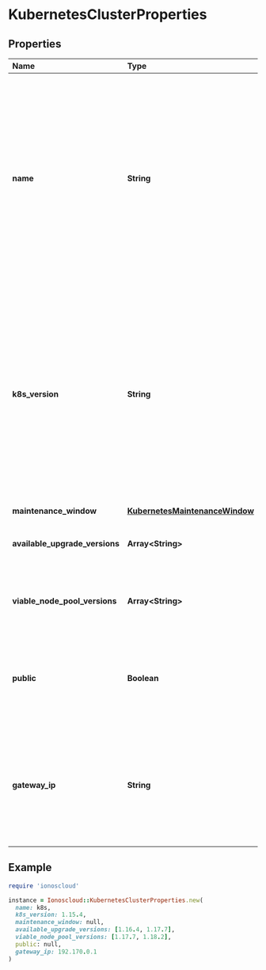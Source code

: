 # KubernetesClusterProperties

## Properties

| Name | Type | Description | Notes |
| :--- | :--- | :--- | :--- |
| **name** | **String** | A Kubernetes Cluster Name. Valid Kubernetes Cluster name must be 63 characters or less and must be empty or begin and end with an alphanumeric character \(\[a-z0-9A-Z\]\) with dashes \(-\), underscores \(\_\), dots \(.\), and alphanumerics between. |  |
| **k8s\_version** | **String** | The kubernetes version in which a cluster is running. This imposes restrictions on what kubernetes versions can be run in a cluster's nodepools. Additionally, not all kubernetes versions are viable upgrade targets for all prior versions. | \[optional\] |
| **maintenance\_window** | [**KubernetesMaintenanceWindow**](kubernetesmaintenancewindow.md) |  | \[optional\] |
| **available\_upgrade\_versions** | **Array&lt;String&gt;** | List of available versions for upgrading the cluster | \[optional\] |
| **viable\_node\_pool\_versions** | **Array&lt;String&gt;** | List of versions that may be used for node pools under this cluster | \[optional\] |
| **public** | **Boolean** | The indicator if the cluster is public or private. Be aware that setting it to false is currently in beta phase. | \[optional\]\[default to true\] |
| **gateway\_ip** | **String** | The IP address of the gateway used by the cluster. This is mandatory when \`public\` is set to \`false\` and should not be provided otherwise. | \[optional\] |

## Example

```ruby
require 'ionoscloud'

instance = Ionoscloud::KubernetesClusterProperties.new(
  name: k8s,
  k8s_version: 1.15.4,
  maintenance_window: null,
  available_upgrade_versions: [1.16.4, 1.17.7],
  viable_node_pool_versions: [1.17.7, 1.18.2],
  public: null,
  gateway_ip: 192.170.0.1
)
```

